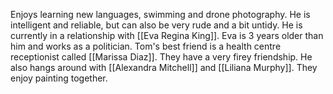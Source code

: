 Enjoys learning new languages, swimming and drone photography. He is intelligent and reliable, but can also be very rude and a bit untidy. He is currently in a relationship with [[Eva Regina King]]. Eva is 3 years older than him and works as a politician. Tom's best friend is a health centre receptionist called [[Marissa Diaz]]. They have a very firey friendship. He also hangs around with [[Alexandra Mitchell]] and [[Liliana Murphy]]. They enjoy painting together.





